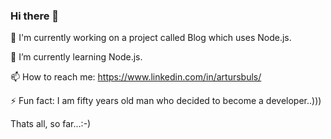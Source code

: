 ### Hi there 👋

🔭 I'm currently working on a project called Blog which uses Node.js.

🌱 I’m currently learning Node.js. 

📫 How to reach me: https://www.linkedin.com/in/artursbuls/

⚡ Fun fact: I am fifty years old man who decided to become a developer..))) 

Thats all, so far...:-)
